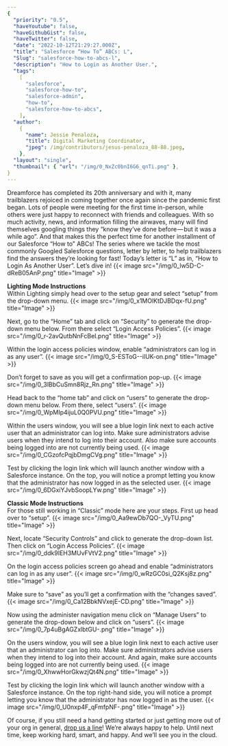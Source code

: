 ```yaml
---
{
  "priority": "0.5",
  "haveYoutube": false,
  "haveGithubGist": false,
  "haveTwitter": false,
  "date": "2022-10-12T21:29:27.000Z",
  "title": "Salesforce “How To” ABCs: L",
  "Slug": "salesforce-how-to-abcs-l",
  "description": "How to Login as Another User.",
  "tags":
    [
      "salesforce",
      "salesforce-how-to",
      "salesforce-admin",
      "how-to",
      "salesforce-how-to-abcs",
    ],
  "author":
    {
      "name": Jessie Penaloza,
      "title": Digital Marketing Coordinator,
      "jpeg": /img/contributors/jesus-penaloza_88-88.jpeg,
    },
  "layout": "single",
  "thumbnail": { "url": "/img/0_NxZc0bnI6G6_qnTi.png" },
}
---
```


Dreamforce has completed its 20th anniversary and with it, many trailblazers rejoiced in coming together once again since the pandemic first began. Lots of people were meeting for the first time in-person, while others were just happy to reconnect with friends and colleagues. With so much activity, news, and information filling the airwaves, many will find themselves googling things they “know they’ve done before — but it was a while ago”. And that makes this the perfect time for another installment of our Salesforce “How to” ABCs! The series where we tackle the most commonly Googled Salesforce questions, letter by letter, to help trailblazers find the answers they’re looking for fast!
Today’s letter is “L” as in, “How to Login As Another User”. Let’s dive in!
{{< image src="/img/0_lw5D-C-dReB05AnP.png" title="Image" >}}

<strong>Lighting Mode Instructions<br></strong>Within Lighting simply head over to the setup gear and select “setup” from the drop-down menu.
{{< image src="/img/0_x1MOlKtDJBDqx-fU.png" title="Image" >}}

Next, go to the “Home” tab and click on “Security” to generate the drop-down menu below. From there select “Login Access Policies”.
{{< image src="/img/0_r-2avQutbNnFcBeI.png" title="Image" >}}

Within the login access policies window, enable “administrators can log in as any user”.
{{< image src="/img/0_S-ESToG--ilUK-on.png" title="Image" >}}

Don’t forget to save as you will get a confirmation pop-up.
{{< image src="/img/0_3lBbCuSmn8Rjz_Rn.png" title="Image" >}}

Head back to the “home tab” and click on “users” to generate the drop-down menu below. From there, select “users”.
{{< image src="/img/0_WpMIp4ijuL0Q0PVU.png" title="Image" >}}

Within the users window, you will see a blue login link next to each active user that an administrator can log into. Make sure administrators advise users when they intend to log into their account. Also make sure accounts being logged into are not currently being used.
{{< image src="/img/0_CGzofcPqjbDmgCVg.png" title="Image" >}}

Test by clicking the login link which will launch another window with a Salesforce instance. On the top, you will notice a prompt letting you know that the administrator has now logged in as the selected user.
{{< image src="/img/0_6DGxiYJvbSoopLYw.png" title="Image" >}}

<strong>Classic Mode Instructions<br></strong>For those still working in “Classic” mode here are your steps. First up head over to “setup”.
{{< image src="/img/0_Aa9ewDb7QO-_VyTU.png" title="Image" >}}

Next, locate “Security Controls” and click to generate the drop-down list. Then click on “Login Access Policies”.
{{< image src="/img/0_ddk9IEH3MUvFVtV2.png" title="Image" >}}

On the login access policies screen go ahead and enable “administrators can log in as any user”.
{{< image src="/img/0_wRzGC0si_Q2Ksj8z.png" title="Image" >}}

Make sure to “save” as you’ll get a confirmation with the “changes saved”.
{{< image src="/img/0_Ca12BbkNVxejE-CD.png" title="Image" >}}

Now using the administer navigation menu click on “Manage Users” to generate the drop-down below and click on “users”.
{{< image src="/img/0_7p4uBgAGZxlbtGU-.png" title="Image" >}}

On the users window, you will see a blue login link next to each active user that an administrator can log into. Make sure administrators advise users when they intend to log into their account. And again, make sure accounts being logged into are not currently being used.
{{< image src="/img/0_XhwwHorGkwzjQt4N.png" title="Image" >}}

Test by clicking the login link which will launch another window with a Salesforce instance. On the top right-hand side, you will notice a prompt letting you know that the administrator has now logged in as the user.
{{< image src="/img/0_U0nxp4F_qFmfpNF-.png" title="Image" >}}

Of course, if you still need a hand getting started or just getting more out of your org in general, [drop us a line](https://appexchange.salesforce.com/appxConsultingListingDetail?listingId=a0N30000001gF9jEAE)! We’re always happy to help.
Until next time, keep working hard, smart, and happy. And we’ll see you in the cloud.
